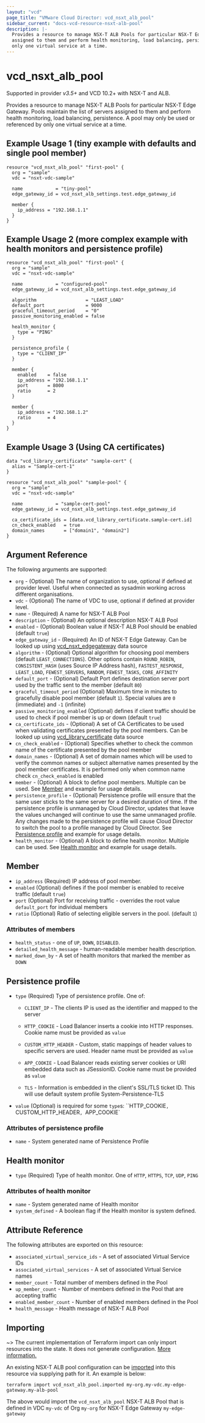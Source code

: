 ```yaml
---
layout: "vcd"
page_title: "VMware Cloud Director: vcd_nsxt_alb_pool"
sidebar_current: "docs-vcd-resource-nsxt-alb-pool"
description: |-
  Provides a resource to manage NSX-T ALB Pools for particular NSX-T Edge Gateway. Pools maintain the list of servers
  assigned to them and perform health monitoring, load balancing, persistence. A pool may only be used or referenced by
  only one virtual service at a time.
---
```


# vcd\_nsxt\_alb\_pool

Supported in provider *v3.5+* and VCD 10.2+ with NSX-T and ALB.

Provides a resource to manage NSX-T ALB Pools for particular NSX-T Edge Gateway. Pools maintain the list of servers
assigned to them and perform health monitoring, load balancing, persistence. A pool may only be used or referenced by
only one virtual service at a time.

## Example Usage 1 (tiny example with defaults and single pool member)

```hcl
resource "vcd_nsxt_alb_pool" "first-pool" {
  org = "sample"
  vdc = "nsxt-vdc-sample"

  name            = "tiny-pool"
  edge_gateway_id = vcd_nsxt_alb_settings.test.edge_gateway_id

  member {
    ip_address = "192.168.1.1"
  }
}
```

## Example Usage 2 (more complex example with health monitors and persistence profile)

```hcl
resource "vcd_nsxt_alb_pool" "first-pool" {
  org = "sample"
  vdc = "nsxt-vdc-sample"

  name            = "configured-pool"
  edge_gateway_id = vcd_nsxt_alb_settings.test.edge_gateway_id

  algorithm                  = "LEAST_LOAD"
  default_port               = 9000
  graceful_timeout_period    = "0"
  passive_monitoring_enabled = false

  health_monitor {
    type = "PING"
  }

  persistence_profile {
    type = "CLIENT_IP"
  }

  member {
    enabled    = false
    ip_address = "192.168.1.1"
    port       = 8000
    ratio      = 2
  }

  member {
    ip_address = "192.168.1.2"
    ratio      = 4
  }
}
```

## Example Usage 3 (Using CA certificates)

```hcl
data "vcd_library_certificate" "sample-cert" {
  alias = "Sample-cert-1"
}

resource "vcd_nsxt_alb_pool" "sample-pool" {
  org = "sample"
  vdc = "nsxt-vdc-sample"

  name            = "sample-cert-pool"
  edge_gateway_id = vcd_nsxt_alb_settings.test.edge_gateway_id

  ca_certificate_ids = [data.vcd_library_certificate.sample-cert.id]
  cn_check_enabled   = true
  domain_names       = ["domain1", "domain2"]
}
```

## Argument Reference

The following arguments are supported:

* `org` - (Optional) The name of organization to use, optional if defined at provider level. Useful
  when connected as sysadmin working across different organisations.
* `vdc` - (Optional) The name of VDC to use, optional if defined at provider level.
* `name` - (Required) A name for NSX-T ALB Pool
* `description` - (Optional) An optional description NSX-T ALB Pool
* `enabled` - (Optional) Boolean value if NSX-T ALB Pool should be enabled (default `true`)
* `edge_gateway_id` - (Required) An ID of NSX-T Edge Gateway. Can be looked up using
  [vcd_nsxt_edgegateway](/providers/vmware/vcd/latest/docs/data-sources/nsxt_edgegateway) data source
* `algorithm` - (Optional) Optional algorithm for choosing pool members (default `LEAST_CONNECTIONS`). Other options
  contain `ROUND_ROBIN`, `CONSISTENT_HASH` (uses Source IP Address hash), `FASTEST_RESPONSE`, `LEAST_LOAD`,
  `FEWEST_SERVERS`, `RANDOM`, `FEWEST_TASKS`, `CORE_AFFINITY`
* `default_port` - (Optional) Default Port defines destination server port used by the traffic sent to the member
  (default `80`)
* `graceful_timeout_period` (Optional) Maximum time in minutes to gracefully disable pool member (default `1`). Special
  values are `0` (immediate) and `-1` (infinite)
* `passive_monitoring_enabled` (Optional) defines if client traffic should be used to check if pool member is up or down
  (default `true`)
* `ca_certificate_ids` - (Optional) A set of CA Certificates to be used when validating certificates presented by the
  pool members. Can be looked up using
  [vcd_library_certificate](/providers/vmware/vcd/latest/docs/data-sources/library_certificate) data source
* `cn_check_enabled` - (Optional) Specifies whether to check the common name of the certificate presented by the pool
  member
* `domain_names` - (Optional) A set of domain names which will be used to verify the common names or subject alternative
  names presented by the pool member certificates. It is performed only when common name check `cn_check_enabled` is
  enabled
* `member` - (Optional) A block to define pool members. Multiple can be used. See [Member](#member-block) and example
  for usage details.
* `persistence_profile` - (Optional) Persistence profile will ensure that the same user sticks to the same server for a
  desired duration of time. If the persistence profile is unmanaged by Cloud Director, updates that leave the values
  unchanged will continue to use the same unmanaged profile. Any changes made to the persistence profile will cause
  Cloud Director to switch the pool to a profile managed by Cloud Director. See [Persistence
  profile](#persistence-profile-block) and example for usage details.
* `health_monitor` - (Optional) A block to define health monitor. Multiple can be used. See [Health
  monitor](#health-monitor-block) and example for usage details.

<a id="member-block"></a>
## Member

* `ip_address` (Required) IP address of pool member. 
* `enabled` (Optional) defines if the pool member is enabled to receive traffic (default `true`)
* `port` (Optional) Port for receiving traffic - overrides the root value `default_port` for individual members
* `ratio` (Optional) Ratio of selecting eligible servers in the pool. (default `1`)

### Attributes of members

* `health_status` - one of `UP`, `DOWN`, `DISABLED`.
* `detailed_health_message` - human-readable member health description. 
* `marked_down_by` - A set of health monitors that marked the member as `DOWN` 

<a id="persistence-profile-block"></a>
## Persistence profile

* `type` (Required) Type of persistence profile. One of:

  * `CLIENT_IP` - The clients IP is used as the identifier and mapped to the server

  * `HTTP_COOKIE` - Load Balancer inserts a cookie into HTTP responses. Cookie name must be provided as `value`

  * `CUSTOM_HTTP_HEADER` - Custom, static mappings of header values to specific servers are used. Header name must be provided as `value`

  * `APP_COOKIE` - Load Balancer reads existing server cookies or URI embedded data such as JSessionID. Cookie name must be provided as `value`

  * `TLS` - Information is embedded in the client's SSL/TLS ticket ID. This will use default system profile System-Persistence-TLS

* `value` (Optional) is required for some `type`s: ``HTTP_COOKIE`, `CUSTOM_HTTP_HEADER`, `APP_COOKIE`

### Attributes of persistence profile

* `name` - System generated name of Persistence Profile

<a id="health-monitor-block"></a>
## Health monitor

* `type` (Required) Type of health monitor. One of `HTTP`, `HTTPS`, `TCP`, `UDP`, `PING`

### Attributes of health monitor

* `name` - System generated name of Health monitor
* `system_defined` - A boolean flag if the Health monitor is system defined.

## Attribute Reference

The following attributes are exported on this resource:

* `associated_virtual_service_ids` - A set of associated Virtual Service IDs
* `associated_virtual_services` - A set of associated Virtual Service names
* `member_count` - Total number of members defined in the Pool
* `up_member_count` - Number of members defined in the Pool that are accepting traffic
* `enabled_member_count` - Number of enabled members defined in the Pool
* `health_message` - Health message of NSX-T ALB Pool 

## Importing

~> The current implementation of Terraform import can only import resources into the state.
It does not generate configuration. [More information.](https://www.terraform.io/docs/import/)

An existing NSX-T ALB pool configuration can be [imported][docs-import] into this resource
via supplying path for it. An example is below:

[docs-import]: https://www.terraform.io/docs/import/

```
terraform import vcd_nsxt_alb_pool.imported my-org.my-vdc.my-edge-gateway.my-alb-pool
```

The above would import the `vcd_nsxt_alb_pool` NSX-T ALB Pool that is defined in VDC `my-vdc` of Org `my-org` for NSX-T
Edge Gateway `my-edge-gateway`
